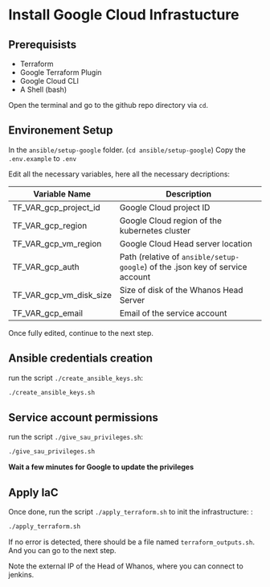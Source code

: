 # Install Google Cloud Infrastucture

## Prerequisists

- Terraform
- Google Terraform Plugin
- Google Cloud CLI
- A Shell (bash)

Open the terminal and go to the github repo directory via `cd`.

## Environement Setup

In the `ansible/setup-google` folder. (`cd ansible/setup-google`)
Copy the `.env.example` to `.env`

Edit all the necessary variables, here all the necessary decriptions:

| Variable Name           | Description                                   |
|-------------------------|-----------------------------------------------|
| TF_VAR_gcp_project_id   | Google Cloud project ID                       |
| TF_VAR_gcp_region       | Google Cloud region of the kubernetes cluster |
| TF_VAR_gcp_vm_region    | Google Cloud Head server location             |
| TF_VAR_gcp_auth         | Path (relative of `ansible/setup-google`) of the .json key of service account      |
| TF_VAR_gcp_vm_disk_size | Size of disk of the Whanos Head Server        |
| TF_VAR_gcp_email        | Email of the service account                  |

Once fully edited, continue to the next step.

## Ansible credentials creation

run the script `./create_ansible_keys.sh`:

```bash
./create_ansible_keys.sh
```

## Service account permissions

run the script `./give_sau_privileges.sh`:

```bash
./give_sau_privileges.sh
```

**Wait a few minutes for Google to update the privileges**

## Apply IaC

Once done, run the script `./apply_terraform.sh` to init the infrastructure: :

```bash
./apply_terraform.sh
```

If no error is detected, there should be a file named `terraform_outputs.sh`. And you can go to the next step.

Note the external IP of the Head of Whanos, where you can connect to jenkins.